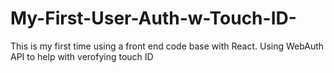 # My-First-User-Auth-w-Touch-ID-
This is my first time using a front end code base with React. Using WebAuth API to help with verofying touch ID
